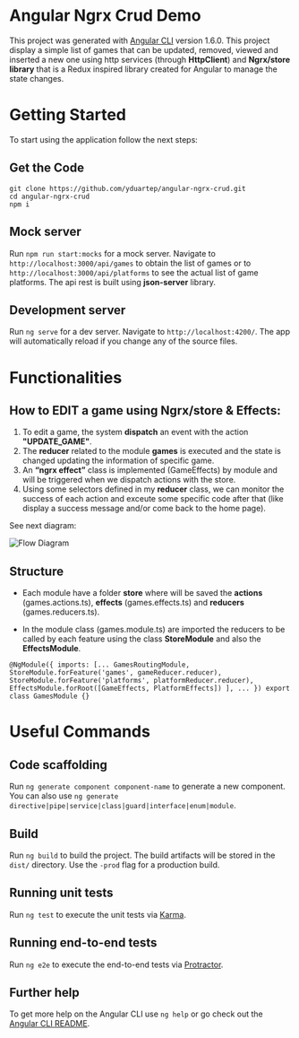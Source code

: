 # Angular Ngrx Crud Demo

This project was generated with [Angular CLI](https://github.com/angular/angular-cli) version 1.6.0. 
This project display a simple list of games that can be updated, removed, viewed and inserted a new one using http services (through **HttpClient**) and **Ngrx/store library** that is a Redux inspired library created for Angular to manage the state changes.

# Getting Started
To start using the application follow the next steps:

## Get the Code
```
git clone https://github.com/yduartep/angular-ngrx-crud.git
cd angular-ngrx-crud
npm i
```

## Mock server

Run `npm run start:mocks` for a mock server. Navigate to `http://localhost:3000/api/games` to obtain the list of games or to `http://localhost:3000/api/platforms` to see the actual list of game platforms. The api rest is built using **json-server** library.

## Development server

Run `ng serve` for a dev server. Navigate to `http://localhost:4200/`. The app will automatically reload if you change any of the source files.

# Functionalities

## How to EDIT a game using Ngrx/store & Effects:
1. To edit a game, the system **dispatch** an event with the action **"UPDATE_GAME"**.
2. The **reducer** related to the module **games** is executed and the state is changed updating the information of specific game.
3. An **“ngrx effect”** class is implemented (GameEffects) by module and will be triggered when we dispatch actions with the store.
4. Using some selectors defined in my **reducer** class, we can monitor the success of each action and exceute some specific code after that (like display a success message and/or come back to the home page).

See next diagram:

![Flow Diagram](https://github.com/yduartep/angular-ngrx-crud/blob/master/Diagram%20ngrx.png)

## Structure
- Each module have a folder **store** where will be saved the **actions** (games.actions.ts), **effects** (games.effects.ts) and **reducers** (games.reducers.ts).

- In the module class (games.module.ts) are imported the reducers to be called by each feature using the class **StoreModule** and also the **EffectsModule**.

`
@NgModule({
  imports: [...
    GamesRoutingModule,
    StoreModule.forFeature('games', gameReducer.reducer),
    StoreModule.forFeature('platforms', platformReducer.reducer),
    EffectsModule.forRoot([GameEffects, PlatformEffects])
  ], ...
})
export class GamesModule {}
`


# Useful Commands

## Code scaffolding

Run `ng generate component component-name` to generate a new component. You can also use `ng generate directive|pipe|service|class|guard|interface|enum|module`.

## Build

Run `ng build` to build the project. The build artifacts will be stored in the `dist/` directory. Use the `-prod` flag for a production build.

## Running unit tests

Run `ng test` to execute the unit tests via [Karma](https://karma-runner.github.io).

## Running end-to-end tests

Run `ng e2e` to execute the end-to-end tests via [Protractor](http://www.protractortest.org/).

## Further help

To get more help on the Angular CLI use `ng help` or go check out the [Angular CLI README](https://github.com/angular/angular-cli/blob/master/README.md).

